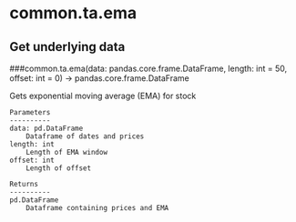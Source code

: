 # common.ta.ema

## Get underlying data 
###common.ta.ema(data: pandas.core.frame.DataFrame, length: int = 50, offset: int = 0) -> pandas.core.frame.DataFrame

Gets exponential moving average (EMA) for stock

    Parameters
    ----------
    data: pd.DataFrame
        Dataframe of dates and prices
    length: int
        Length of EMA window
    offset: int
        Length of offset

    Returns
    ----------
    pd.DataFrame
        Dataframe containing prices and EMA
